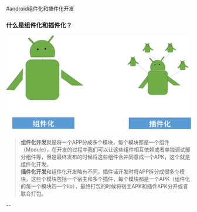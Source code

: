 #android组件化和插件化开发

###  什么是组件化和插件化？  

![](https://raw.githubusercontent.com/halibobo/BlogImage/master/blog/module/module_plug.png)  
>  **组件化开发**就是将一个APP分成多个模块，每个模块都是一个组件（Module），在开发的过程中我们可以让这些组件相互依赖或者单独调试部分组件等，但是最终发布的时候将这些组件合并同意成一个APK，这个就是组件化开发。  
> **插件化开发**和组件化开发略有不同，插件话开发时将APP拆分成很多个模块，这些个模块包括一个宿主和多个插件，每个模块都是一个APK（组件化的每一个模块四一个lib），最终打包的时候将宿主APK和插件APK分开或者联合打包。  

--  
